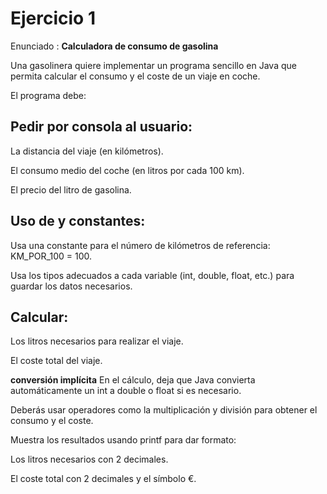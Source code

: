 # Ejercicio 1

Enunciado : **Calculadora de consumo de gasolina**

Una gasolinera quiere implementar un programa sencillo en Java que permita calcular el consumo y el coste de un viaje en coche.

El programa debe:

## Pedir por consola al usuario:

  La distancia del viaje (en kilómetros).

  El consumo medio del coche (en litros por cada 100 km).

  El precio del litro de gasolina.

## Uso de  y constantes:

Usa una constante para el número de kilómetros de referencia: KM_POR_100 = 100.

Usa los tipos adecuados a cada variable  (int, double, float, etc.) para guardar los datos necesarios.

## Calcular:

Los litros necesarios para realizar el viaje.

El coste total del viaje.

 **conversión implícita**  En el cálculo, deja que Java convierta automáticamente un int a double o float si es necesario.

Deberás usar operadores como la multiplicación y división para obtener el consumo y el coste.

Muestra los  resultados usando printf para dar formato:

Los litros necesarios con 2 decimales.

El coste total con 2 decimales y el símbolo €.
